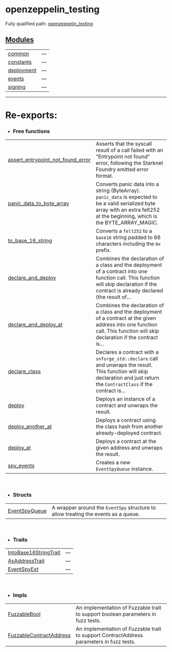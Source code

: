 # openzeppelin_testing

Fully qualified path: [openzeppelin_testing](./openzeppelin_testing.md)


## [Modules](./openzeppelin_testing-modules.md)

| | |
|:---|:---|
| [common](./openzeppelin_testing-common.md) | — |
| [constants](./openzeppelin_testing-constants.md) | — |
| [deployment](./openzeppelin_testing-deployment.md) | — |
| [events](./openzeppelin_testing-events.md) | — |
| [signing](./openzeppelin_testing-signing.md) | — |


---
 
# Re-exports: 

 - ### Free functions

| | |
|:---|:---|
| [assert_entrypoint_not_found_error](./openzeppelin_testing-common-assert_entrypoint_not_found_error.md) | Asserts that the syscall result of a call failed with an "Entrypoint not found" error, following the Starknet Foundry emitted error format. |
| [panic_data_to_byte_array](./openzeppelin_testing-common-panic_data_to_byte_array.md) | Converts panic data into a string (ByteArray). `panic_data`  is expected to be a valid serialized byte array with an extra felt252 at the beginning, which is the BYTE_ARRAY_MAGIC. |
| [to_base_16_string](./openzeppelin_testing-common-to_base_16_string.md) | Converts a `felt252`  to a `base16`  string padded to 66 characters including the `0x`  prefix. |
| [declare_and_deploy](./openzeppelin_testing-deployment-declare_and_deploy.md) | Combines the declaration of a class and the deployment of a contract into one function call. This function will skip declaration if the contract is already declared (the result of... |
| [declare_and_deploy_at](./openzeppelin_testing-deployment-declare_and_deploy_at.md) | Combines the declaration of a class and the deployment of a contract at the given address into one function call. This function will skip declaration if the contract is... |
| [declare_class](./openzeppelin_testing-deployment-declare_class.md) | Declares a contract with a `snforge_std::declare`  call and unwraps the result. This function will skip declaration and just return the `ContractClass`  if the contract is... |
| [deploy](./openzeppelin_testing-deployment-deploy.md) | Deploys an instance of a contract and unwraps the result. |
| [deploy_another_at](./openzeppelin_testing-deployment-deploy_another_at.md) | Deploys a contract using the class hash from another already-deployed contract. |
| [deploy_at](./openzeppelin_testing-deployment-deploy_at.md) | Deploys a contract at the given address and unwraps the result. |
| [spy_events](./openzeppelin_testing-events-spy_events.md) | Creates a new `EventSpyQueue`  instance. |

<br>


 - ### Structs

| | |
|:---|:---|
| [EventSpyQueue](./openzeppelin_testing-events-EventSpyQueue.md) | A wrapper around the `EventSpy`  structure to allow treating the events as a queue. |

<br>


 - ### Traits

| | |
|:---|:---|
| [IntoBase16StringTrait](./openzeppelin_testing-common-IntoBase16StringTrait.md) | — |
| [AsAddressTrait](./openzeppelin_testing-constants-AsAddressTrait.md) | — |
| [EventSpyExt](./openzeppelin_testing-events-EventSpyExt.md) | — |

<br>


 - ### Impls

| | |
|:---|:---|
| [FuzzableBool](./openzeppelin_testing-common-FuzzableBool.md) | An implementation of Fuzzable trait to support boolean parameters in fuzz tests. |
| [FuzzableContractAddress](./openzeppelin_testing-common-FuzzableContractAddress.md) | An implementation of Fuzzable trait to support ContractAddress parameters in fuzz tests. |

<br>

